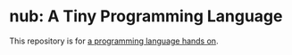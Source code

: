 # nub: A Tiny Programming Language

This repository is for [a programming language hands on](https://connpass.com/event/41184/).
